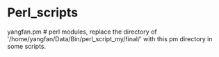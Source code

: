 # Perl_scripts
yangfan.pm  # perl modules, replace the directory of '/home/yangfan/Data/Bin/perl_script_my/final/' with this pm directory in some scripts.


